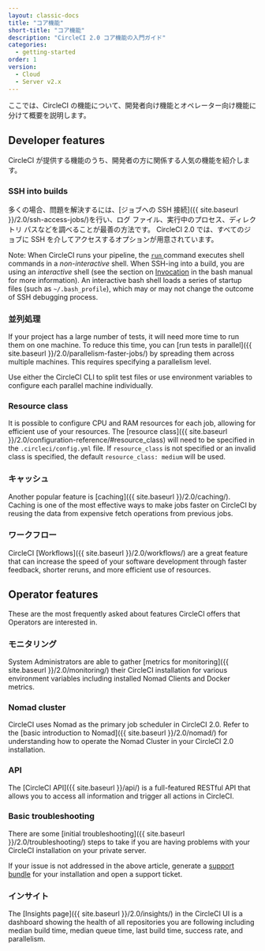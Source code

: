 ```yaml
---
layout: classic-docs
title: "コア機能"
short-title: "コア機能"
description: "CircleCI 2.0 コア機能の入門ガイド"
categories:
  - getting-started
order: 1
version:
  - Cloud
  - Server v2.x
---
```


ここでは、CircleCI の機能について、開発者向け機能とオペレーター向け機能に分けて概要を説明します。

## Developer features

CircleCI が提供する機能のうち、開発者の方に関係する人気の機能を紹介します。

### SSH into builds

多くの場合、問題を解決するには、[ジョブへの SSH 接続]({{ site.baseurl }}/2.0/ssh-access-jobs/)を行い、ログ ファイル、実行中のプロセス、ディレクトリ パスなどを調べることが最善の方法です。 CircleCI 2.0 では、すべてのジョブに SSH を介してアクセスするオプションが用意されています。

Note: When CircleCI runs your pipeline, the [`run` ](https://circleci.com/docs/2.0/configuration-reference/#run) command executes shell commands in a *non-interactive* shell. When SSH-ing into a build, you are using an *interactive* shell (see the section on [Invocation](https://linux.die.net/man/1/bash) in the bash manual for more information). An interactive bash shell loads a series of startup files (such as `~/.bash_profile`), which may or may not change the outcome of SSH debugging process.

### 並列処理

If your project has a large number of tests, it will need more time to run them on one machine. To reduce this time, you can [run tests in parallel]({{ site.baseurl }}/2.0/parallelism-faster-jobs/) by spreading them across multiple machines. This requires specifying a parallelism level.

Use either the CircleCI CLI to split test files or use environment variables to configure each parallel machine individually.

### Resource class

It is possible to configure CPU and RAM resources for each job, allowing for efficient use of your resources. The [resource class]({{ site.baseurl }}/2.0/configuration-reference/#resource_class) will need to be specified in the `.circleci/config.yml` file. If `resource_class` is not specified or an invalid class is specified, the default `resource_class: medium` will be used.

### キャッシュ

Another popular feature is [caching]({{ site.baseurl }}/2.0/caching/). Caching is one of the most effective ways to make jobs faster on CircleCI by reusing the data from expensive fetch operations from previous jobs.

### ワークフロー

CircleCI [Workflows]({{ site.baseurl }}/2.0/workflows/) are a great feature that can increase the speed of your software development through faster feedback, shorter reruns, and more efficient use of resources.

## Operator features

These are the most frequently asked about features CircleCI offers that Operators are interested in.

### モニタリング

System Administrators are able to gather [metrics for monitoring]({{ site.baseurl }}/2.0/monitoring/) their CircleCI installation for various environment variables including installed Nomad Clients and Docker metrics.

### Nomad cluster

CircleCI uses Nomad as the primary job scheduler in CircleCI 2.0. Refer to the [basic introduction to Nomad]({{ site.baseurl }}/2.0/nomad/) for understanding how to operate the Nomad Cluster in your CircleCI 2.0 installation.

### API

The [CircleCI API]({{ site.baseurl }}/api/) is a full-featured RESTful API that allows you to access all information and trigger all actions in CircleCI.

### Basic troubleshooting

There are some [initial troubleshooting]({{ site.baseurl }}/2.0/troubleshooting/) steps to take if you are having problems with your CircleCI installation on your private server.

If your issue is not addressed in the above article, generate a [support bundle](https://help.replicated.com/docs/native/packaging-an-application/support-bundle/) for your installation and open a support ticket.

### インサイト

The [Insights page]({{ site.baseurl }}/2.0/insights/) in the CircleCI UI is a dashboard showing the health of all repositories you are following including median build time, median queue time, last build time, success rate, and parallelism.